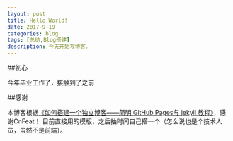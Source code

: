 ```yaml
---
layout: post
title: Hello World!
date: 2017-9-19
categories: blog
tags: [总结,Blog搭建]
description: 今天开始写博客。
---
```


##初心

今年毕业工作了，接触到了之前

##感谢

本博客根据[《如何搭建一个独立博客——简明 GitHub Pages与 jekyll 教程》](http://www.cnfeat.com/blog/2014/05/10/how-to-build-a-blog)，感谢CnFeat！
目前直接用的模版，之后抽时间自己搭一个（怎么说也是个技术人员，虽然不是前端）。












